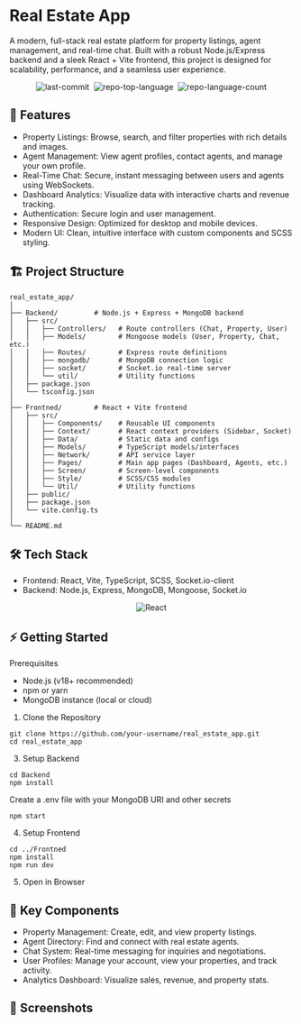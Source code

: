 # Real Estate App


A modern, full-stack real estate platform for property listings, agent management, and real-time chat. Built with a robust Node.js/Express backend and a sleek React + Vite frontend, this project is designed for scalability, performance, and a seamless user experience.


<div display="flex" align="center" class="text-center">
 
 <img alt="last-commit" src="https://img.shields.io/github/last-commit/anwesha2002/Real-Estate?style=flat&amp;logo=git&amp;logoColor=white&amp;color=0080ff" class="inline-block mx-1" style="margin: 0px 2px;"/>
 <img alt="repo-top-language" src="https://img.shields.io/github/languages/top/anwesha2002/Real-Estate?style=flat&amp;color=0080ff" class="inline-block mx-1" style="margin: 0px 2px;"/>
 <img alt="repo-language-count" src="https://img.shields.io/github/languages/count/anwesha2002/Real-Estate?style=flat&amp;color=0080ff" class="inline-block mx-1" style="margin: 0px 2px;"/>
</div>



## 🚀 Features
 - Property Listings: Browse, search, and filter properties with rich details and images.
 - Agent Management: View agent profiles, contact agents, and manage your own profile.
 - Real-Time Chat: Secure, instant messaging between users and agents using WebSockets.
 - Dashboard Analytics: Visualize data with interactive charts and revenue tracking.
 - Authentication: Secure login and user management.
 - Responsive Design: Optimized for desktop and mobile devices.
 - Modern UI: Clean, intuitive interface with custom components and SCSS styling.
   
## 🏗️ Project Structure

```
real_estate_app/
│
├── Backend/         # Node.js + Express + MongoDB backend
│   ├── src/
│   │   ├── Controllers/   # Route controllers (Chat, Property, User)
│   │   ├── Models/        # Mongoose models (User, Property, Chat, etc.)
│   │   ├── Routes/        # Express route definitions
│   │   ├── mongodb/       # MongoDB connection logic
│   │   ├── socket/        # Socket.io real-time server
│   │   └── util/          # Utility functions
│   ├── package.json
│   └── tsconfig.json
│
├── Frontned/        # React + Vite frontend
│   ├── src/
│   │   ├── Components/    # Reusable UI components
│   │   ├── Context/       # React context providers (Sidebar, Socket)
│   │   ├── Data/          # Static data and configs
│   │   ├── Models/        # TypeScript models/interfaces
│   │   ├── Network/       # API service layer
│   │   ├── Pages/         # Main app pages (Dashboard, Agents, etc.)
│   │   ├── Screen/        # Screen-level components
│   │   ├── Style/         # SCSS/CSS modules
│   │   └── Util/          # Utility functions
│   ├── public/
│   ├── package.json
│   └── vite.config.ts
│
└── README.md
```

## 🛠️ Tech Stack

 - Frontend: React, Vite, TypeScript, SCSS, Socket.io-client
 - Backend: Node.js, Express, MongoDB, Mongoose, Socket.io

<div display="flex" align="center" class="text-center">
  <img alt="React" src="https://img.shields.io/badge/React-61DAFB.svg?style=flat&amp;logo=React&amp;logoColor=black" class="inline-block mx-1" style="margin: 0px 2px;"/>
</div>
   
## ⚡ Getting Started

Prerequisites

 - Node.js (v18+ recommended)
 - npm or yarn
 - MongoDB instance (local or cloud)
   
1. Clone the Repository

```
git clone https://github.com/your-username/real_estate_app.git
cd real_estate_app
```

3. Setup Backend

```
cd Backend
npm install
```

 Create a .env file with your MongoDB URI and other secrets
```
npm start
```

4. Setup Frontend

```
cd ../Frontned
npm install
npm run dev
```

5. Open in Browser

## 🧩 Key Components
 - Property Management: Create, edit, and view property listings.
 - Agent Directory: Find and connect with real estate agents.
 - Chat System: Real-time messaging for inquiries and negotiations.
 - User Profiles: Manage your account, view your properties, and track activity.
 - Analytics Dashboard: Visualize sales, revenue, and property stats.
   
## 📸 Screenshots
